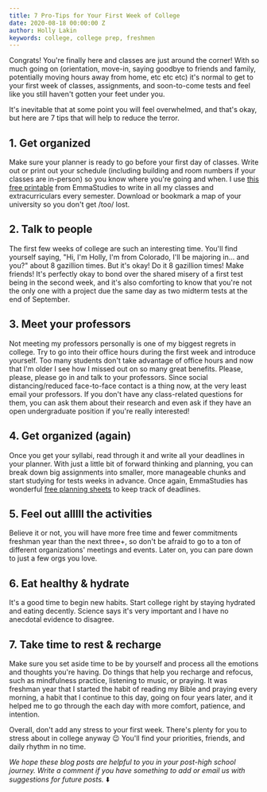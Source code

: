 ```yaml
---
title: 7 Pro-Tips for Your First Week of College
date: 2020-08-18 00:00:00 Z
author: Holly Lakin
keywords: college, college prep, freshmen
---
```


Congrats! You're finally here and classes are just around the corner! With so much going on (orientation, move-in, saying goodbye to friends and family, potentially moving hours away from home, etc etc etc) it's normal to get to your first week of classes, assignments, and soon-to-come tests and feel like you still haven't gotten your feet under you.

It's inevitable that at some point you will feel overwhelmed, and that's okay, but here are 7 tips that will help to reduce the terror.

## 1. Get organized

Make sure your planner is ready to go before your first day of classes. Write out or print out your schedule (including building and room numbers if your classes are in-person) so you know where you're going and when. I use [this free printable](https://emmastudies.com/post/159300598040/weekly-study-schedule "EmmaStudies weekly planner") from EmmaStudies to write in all my classes and extracurriculars every semester. Download or bookmark a map of your university so you don't get /too/ lost.

## 2. Talk to people

The first few weeks of college are such an interesting time. You'll find yourself saying, "Hi, I'm Holly, I'm from Colorado, I'll be majoring in... and you?" about 8 gazillion times. But it's okay! Do it 8 gazillion times! Make friends! It's perfectly okay to bond over the shared misery of a first test being in the second week, and it's also comforting to know that you're not the only one with a project due the same day as two midterm tests at the end of September.

## 3. Meet your professors

Not meeting my professors personally is one of my biggest regrets in college. Try to go into their office hours during the first week and introduce yourself. Too many students don't take advantage of office hours and now that I'm older I see how I missed out on so many great benefits. Please, please, please go in and talk to your professors. Since social distancing/reduced face-to-face contact is a thing now, at the very least email your professors. If you don't have any class-related questions for them, you can ask them about their research and even ask if they have an open undergraduate position if you're really interested!

## 4. Get organized (again)

Once you get your syllabi, read through it and write all your deadlines in your planner. With just a little bit of forward thinking and planning, you can break down big assignments into smaller, more manageable chunks and start studying for tests weeks in advance. Once again, EmmaStudies has wonderful [free planning sheets](https://emmastudies.com/printables "EmmaStudies printables") to keep track of deadlines.

## 5. Feel out alllll the activities

Believe it or not, you will have more free time and fewer commitments freshman year than the next three+, so don't be afraid to go to a ton of different organizations' meetings and events. Later on, you can pare down to just a few orgs you love.

## 6. Eat healthy & hydrate

It's a good time to begin new habits. Start college right by staying hydrated and eating decently. Science says it's very important and I have no anecdotal evidence to disagree.

## 7. Take time to rest & recharge

Make sure you set aside time to be by yourself and process all the emotions and thoughts you're having. Do things that help you recharge and refocus, such as mindfulness practice, listening to music, or praying. It was freshman year that I started the habit of reading my Bible and praying every morning, a habit that I continue to this day, going on four years later, and it helped me to go through the each day with more comfort, patience, and intention.

Overall, don't add any stress to your first week. There's plenty for you to stress about in college anyway 😉 You'll find your priorities, friends, and daily rhythm in no time.

_We hope these blog posts are helpful to you in your post-high school journey. Write a comment if you have something to add or email us with suggestions for future posts._ ⬇️